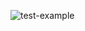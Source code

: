 ![test-example](https://github.com/EzerTigger/hexlet-pytest/actions/workflows/test-example.yml/badge.svg)